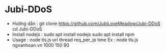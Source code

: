 # Jubi-DDoS
- Hướng dẫn : 
git clone https://github.com/JubiLoveMeadow/Jubi-DDoS
cd Jubi-DDoS
- Install nodejs :
sudo apt install nodejs
sudo apt install npm
- Usage : node tls.js url thread req_per_ip time
Ex : node tls.js ngvanhoan.vn 1000 150 90
